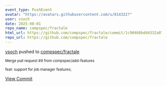 ```yaml
---
event_type: PushEvent
avatar: "https://avatars.githubusercontent.com/u/814322?"
user: vsoch
date: 2025-08-01
repo_name: compspec/fractale
html_url: https://github.com/compspec/fractale/commit/1c90468bdd4332a876b00ee48760b5d77056c32c
repo_url: https://github.com/compspec/fractale
---
```


<a href='https://github.com/vsoch' target='_blank'>vsoch</a> pushed to <a href='https://github.com/compspec/fractale' target='_blank'>compspec/fractale</a>

<small>Merge pull request #9 from compspec/add-features

feat: support for job manager features;</small>

<a href='https://github.com/compspec/fractale/commit/1c90468bdd4332a876b00ee48760b5d77056c32c' target='_blank'>View Commit</a>